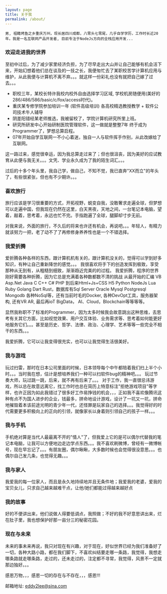 ```yaml
---
layout: page
title: 关于我
permalink: /about/
---
```

```
男, 祖籍烤鱼之乡重庆万州，现长居四川成都，八零头七零尾，几乎自学学历，工作时长近20年。我是一名互联网产品开发者, 目前专注于NodeJs方向的全栈应用开发...
```

### 欢迎走进我的世界

至初中过后，为了减少家里经济负担，为了尽早走出大山并让自己能够有机会活下来，开始幻想着他们总在谈及的一技之长，我便匆忙去了某职校苦学计算机应用与维护，从此我便与计算机不离不弃。。。就这样一份彩礼也没有就把自己嫁了过去。。。

* 职校三年，某校长特许我校内校外自由选择学习区域, 学校机房随便用(美好的286/486/586/basic/c/fox/access时代)。
* 重庆某专修学院参加培训一年 (软件高级培训) 各高校精选教授教学 + 软件公司技术牛人辅导
* 阴差阳错经某老师推选，我被留校了，学院计算机研究所里上班。
* 研究所研发中心开始研制医院管理软件，这一做就是整整7年 终于成为Programmer了，梦想总算启程。
* 07年开始自学互联网一不小心着迷，独自一人与软件挥手作别，从此改嫁给了互联网。

这一路过来，感觉很幸运，因为我总算走过来了；但也很沮丧，因为美好的应试教育从此便与我无关。。。文凭、学业永久成为了我的陌生词汇。。。

过后的十多个年头里，我自己学，做自己，不知不觉，我已直奔"XX而立"的年头了，有些很紧张，但也有不少期许。。。

### 喜欢旅行 ###

旅行应该是学习很重要的方式，开拓视野，蜕变自我，没敢奢求走遍全球，但梦想可以走遍中国，但我现在仍然在这里，白天黑夜，天地之间，一台笔记本电脑，望着，敲着，思考着，永远也忙不完。手指跑遍了全球，腿脚却寸步无前。

对我来说，外面的旅行，不久后的将来也许还有机会，再说吧。。。年轻人，有精力就该努力一把，老了动不了了再修修身养养性也是一个不错选择。

### 我爱折腾 ###

爱折腾各种各样的东西，跟计算机机有关的，跟计算机没关的，觉得可以学到好多知识，有种让自己重新降世的感觉。。。
我很喜欢将手下的创造发挥到极致，享受那种从无到有，从粗糙到细致，渐渐趋近完美的的过程。
我爱折腾，程序的世界刚好需要各种折腾，因为它总是充满着各种数都数不清的挑战 从最开始的汇编 VB Asp.Net Java C C++ C# PHP 到后来Html+Js+CSS H5 Python NodeJs Lua Ruby Golang Dart Rust，数据库有Sql Server Oracle Mysql Postgresql Mongodb 各种NoSql等，还有当前时毛的Docker, 各种DevOpt工具，服务器架构, 还有VR AR, 最后再ioT BigData， AI、Cloud，Blockchain等等等等。

显然我称职不了标准的Programmer，因为太多时候我会故意跳出这种思维，去思考有关其它方面，比如视觉效果、用户交互体验、业务需求等、思考着如何能更好地服务它们。。。甚至是历史、哲学、法律、政治、心理学、艺术等等一些完全不相干的东西。。。

我爱折腾，它可以让我变得很充实，也可以让我觉得生活很美好。

### 我与游戏 ###

玩过扫雷，那时在日本公司里面的时候，日本领导每个中午都陪着我们扫上半个小时。。。当时我在想，估计是想培养我们一种可以扫软件bug的精神吧。。。
玩过节奏大师，玩过跳一跳，后来，就不再有后来了。。。
对于工作，我一直很忌讳游戏，所以总在故意远离它，找工作时也总在简历上特意标注"拒绝游戏项目"等字样，也许正因为如此我错过了很多好工作易挣钱的机会，，，正如我不喜欢像腾讯这种有点不为国人进步的企业，钱最多，拼命地设计游戏，设计了一坑又一坑，拼命地摧毁着本该前途光明的青少年一代，还怪罪是玩家自己的选择。。。我觉得好的时代需要更多积极向上的正向的引领，就像家长以身着则引领自己的孩子一样。。。

### 我与手机 ###

手机绝对算是当代人最最离不开的"情人"了，但我爱上它的是可以偶尔代替我的笔记本电脑，让我可以方便地边走边学点东西。。。我不喜欢刷微博，曾经有一微博帐号，现在早忘记了。。。有朋友圈，偶尔瞅瞅，大多数时候也会觉得很没意思。。。也偶尔自己发几条，也觉得无趣。。。

### 我与家人 ###
我爱我的每一位家人，而且是永久地持续地并且无条件地；我爱我的老婆，爱我的宝贝女儿，只求自己越来越难干点，让他/她们都能过得越来越好点

### 我的故事 ###

好的不便讲出来，他们说做人得要低调点，我照做；不好的我不好意思讲出来，烂在肚子里，我也想保护好那一亩分三的秘密花园。

### 现在与未来 ###
未来的事未来再说，我只对现在有兴趣，对于现在，好似世界已经为我们准备好了一切，各种大路小路，都在我们脚下，不喜欢纠结要走哪一条路，我觉得，我想走哪条路就走哪条路，走过的，还未走过的，注定都不寻常，我觉得，风景不一定就那边独好。。。

感恩万物，，，感恩一切的存在与不存在，，，感恩!!!

邮箱地址: eddy2lee@sina.com
